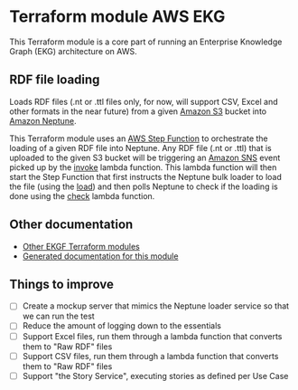 # Terraform module AWS EKG

This Terraform module is a core part of running an Enterprise Knowledge Graph (EKG) architecture on AWS.

## RDF file loading

Loads RDF files (.nt or .ttl files only, for now, will support CSV, Excel and other formats in the near future)
from a given [Amazon S3](https://aws.amazon.com/s3/) bucket into [Amazon Neptune](https://aws.amazon.com/neptune/).

This Terraform module uses an [AWS Step Function](https://aws.amazon.com/step-functions/) to orchestrate the 
loading of a given RDF file into Neptune.
Any RDF file (.nt or .ttl) that is uploaded to the given S3 bucket will be triggering an
[Amazon SNS](https://aws.amazon.com/sns/) event picked up by the [invoke](./crate/ekg-lfn-invoke/README.md) lambda function.
This lambda function will then start the Step Function that first instructs the Neptune bulk loader to load the file
(using the [load](./crate/ekg-lfn-load/README.md)) and then polls Neptune to check if the loading is done using
the [check](./crate/ekg-lfn-check/README.md) lambda function.

## Other documentation

- [Other EKGF Terraform modules](https://registry.terraform.io/namespaces/EKGF)
- [Generated documentation for this module](https://registry.terraform.io/modules/EKGF/ekg/aws/latest)

## Things to improve

- [ ] Create a mockup server that mimics the Neptune loader service so that we can run the test
- [ ] Reduce the amount of logging down to the essentials
- [ ] Support Excel files, run them through a lambda function that converts them to "Raw RDF" files
- [ ] Support CSV files, run them through a lambda function that converts them to "Raw RDF" files
- [ ] Support "the Story Service", executing stories as defined per Use Case